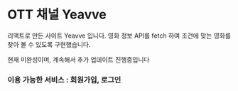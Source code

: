 # OTT 채널 Yeavve

리액트로 만든 사이트 Yeavve 입니다.
영화 정보 API를 fetch 하여 조건에 맞는 영화를 찾아 볼 수 있도록 구현했습니다.

현재 미완성이며, 계속해서 추가 업데이트 진행중입니다



### 이용 가능한 서비스 : 회원가입, 로그인
